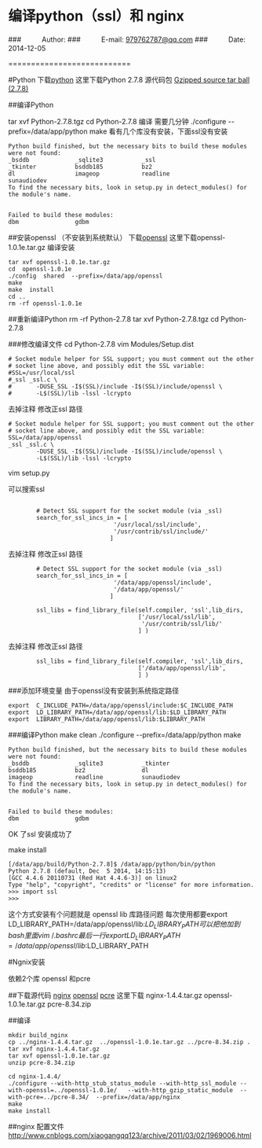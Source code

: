 编译python（ssl）和 nginx
===========================

###　　　Author:
###　　　E-mail: 979762787@qq.com
###　　　Date: 2014-12-05

===========================


#Python
下载[python](https://www.python.org/downloads/)
这里下载Python 2.7.8 源代码包 [Gzipped source tar ball (2.7.8)](https://www.python.org/ftp/python/2.7.8/Python-2.7.8.tgz)
  


##编译Python

tar xvf Python-2.7.8.tgz 
cd Python-2.7.8
编译  需要几分钟
./configure  --prefix=/data/app/python
make
看有几个库没有安装，下面ssl没有安装
 
```Text
Python build finished, but the necessary bits to build these modules were not found:
_bsddb             _sqlite3           _ssl            
_tkinter           bsddb185           bz2             
dl                 imageop            readline        
sunaudiodev                                           
To find the necessary bits, look in setup.py in detect_modules() for the module's name.


Failed to build these modules:
dbm                gdbm                               
```

##安装openssl （不安装到系统默认）
下载[openssl](http://www.openssl.org/source/)
这里下载openssl-1.0.1e.tar.gz
编译安装

```Shell
tar xvf openssl-1.0.1e.tar.gz
cd  openssl-1.0.1e
./config  shared  --prefix=/data/app/openssl
make
make  install
cd ..
rm -rf openssl-1.0.1e
```


##重新编译Python
rm -rf Python-2.7.8
tar xvf Python-2.7.8.tgz 
cd Python-2.7.8

###修改编译文件
cd Python-2.7.8
vim Modules/Setup.dist

```Shell
# Socket module helper for SSL support; you must comment out the other
# socket line above, and possibly edit the SSL variable:
#SSL=/usr/local/ssl
#_ssl _ssl.c \
#       -DUSE_SSL -I$(SSL)/include -I$(SSL)/include/openssl \
#       -L$(SSL)/lib -lssl -lcrypto
```
去掉注释 修改正ssl 路径
```Shell
# Socket module helper for SSL support; you must comment out the other
# socket line above, and possibly edit the SSL variable:
SSL=/data/app/openssl
_ssl _ssl.c \
        -DUSE_SSL -I$(SSL)/include -I$(SSL)/include/openssl \
        -L$(SSL)/lib -lssl -lcrypto
```

vim setup.py

可以搜索ssl
```Shell

        # Detect SSL support for the socket module (via _ssl)
        search_for_ssl_incs_in = [
                              '/usr/local/ssl/include',
                              '/usr/contrib/ssl/include/'
                             ]
```
去掉注释 修改正ssl 路径
```Shell
        # Detect SSL support for the socket module (via _ssl)
        search_for_ssl_incs_in = [
                              '/data/app/openssl/include',
                              '/data/app/openssl/'
                             ]
```

```Shell
        ssl_libs = find_library_file(self.compiler, 'ssl',lib_dirs,
                                     ['/usr/local/ssl/lib',
                                      '/usr/contrib/ssl/lib/'
                                     ] )
```
去掉注释 修改正ssl 路径
```Shell
        ssl_libs = find_library_file(self.compiler, 'ssl',lib_dirs,
                                     ['/data/app/openssl/lib',
                                     ] )
```


###添加环境变量
由于openssl没有安装到系统指定路径

```Shell
export  C_INCLUDE_PATH=/data/app/openssl/include:$C_INCLUDE_PATH
export  LD_LIBRARY_PATH=/data/app/openssl/lib:$LD_LIBRARY_PATH
export  LIBRARY_PATH=/data/app/openssl/lib:$LIBRARY_PATH

```

###编译Python
make clean
./configure  --prefix=/data/app/python
make

 
```Text
Python build finished, but the necessary bits to build these modules were not found:
_bsddb             _sqlite3           _tkinter        
bsddb185           bz2                dl              
imageop            readline           sunaudiodev     
To find the necessary bits, look in setup.py in detect_modules() for the module's name.


Failed to build these modules:
dbm                gdbm                                                    
```

OK 了ssl 安装成功了


make install
```Shell
[/data/app/build/Python-2.7.8]$ /data/app/python/bin/python
Python 2.7.8 (default, Dec  5 2014, 14:15:13) 
[GCC 4.4.6 20110731 (Red Hat 4.4.6-3)] on linux2
Type "help", "copyright", "credits" or "license" for more information.
>>> import ssl
>>> 
```

这个方式安装有个问题就是 openssl lib 库路径问题
每次使用都要export  LD_LIBRARY_PATH=/data/app/openssl/lib:$LD_LIBRARY_PATH
可以把他加到bash里面
 vim ~/.bashrc  最后一行
 export  LD_LIBRARY_PATH=/data/app/openssl/lib:$LD_LIBRARY_PATH



#Ngnix安装

依赖2个库 openssl 和pcre

##下载源代码
[nginx](http://nginx.org/en/download.html)
[openssl](http://www.openssl.org/source/)
[pcre](http://sourceforge.net/projects/pcre/)
这里下载
nginx-1.4.4.tar.gz
openssl-1.0.1e.tar.gz
pcre-8.34.zip

##编译
```Shell
mkdir build_nginx
cp ../nginx-1.4.4.tar.gz  ../openssl-1.0.1e.tar.gz ../pcre-8.34.zip .
tar xvf nginx-1.4.4.tar.gz
tar xvf openssl-1.0.1e.tar.gz
unzip pcre-8.34.zip

cd nginx-1.4.4/
./configure --with-http_stub_status_module --with-http_ssl_module --with-openssl=../openssl-1.0.1e/   --with-http_gzip_static_module  --with-pcre=../pcre-8.34/  --prefix=/data/app/nginx
make
make install
```

##nginx 配置文件
http://www.cnblogs.com/xiaogangqq123/archive/2011/03/02/1969006.html

